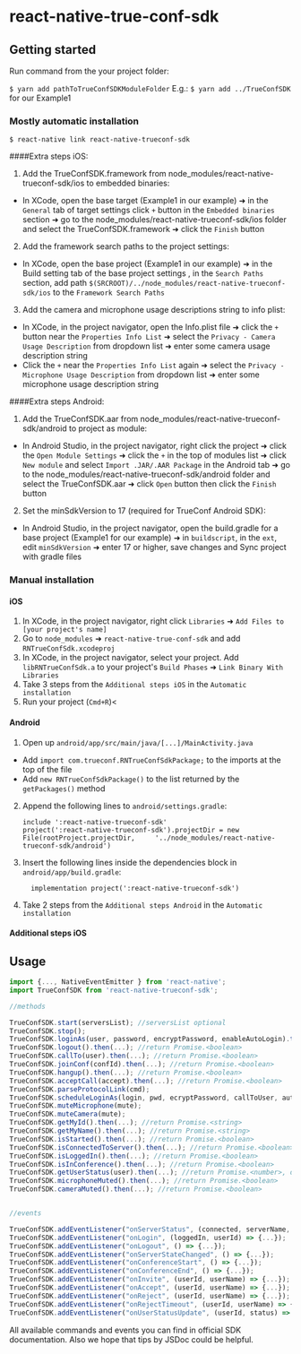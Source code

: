 
# react-native-true-conf-sdk

## Getting started

Run command from the your project folder:

`$ yarn add pathToTrueConfSDKModuleFolder`
E.g.: `$ yarn add ../TrueConfSDK` for our Example1

### Mostly automatic installation

`$ react-native link react-native-trueconf-sdk`

####Extra steps iOS:
1. Add the TrueConfSDK.framework from node_modules/react-native-trueconf-sdk/ios to embedded binaries: 
  - In XCode, open the base target (Example1 in our example) ➜ in the `General` tab of target settings click `+` button in the `Embedded binaries` section ➜ go to the node_modules/react-native-trueconf-sdk/ios folder and select the TrueConfSDK.framework ➜ click the `Finish` button
2. Add the framework search paths to the project settings:
  - In XCode, open the base project (Example1 in our example) ➜ in the Build setting tab of the base project settings , in the `Search Paths` section, add path `$(SRCROOT)/../node_modules/react-native-trueconf-sdk/ios` to the  `Framework Search Paths`
3. Add the camera and microphone usage descriptions string to info plist:
  - In XCode, in the project navigator, open the Info.plist file ➜ click the `+` button near the `Properties Info List` ➜ select the `Privacy - Camera Usage Description` from dropdown list ➜ enter some camera usage description string
  - Click the `+` near the `Properties Info List` again ➜ select the `Privacy - Microphone Usage Description` from dropdown list ➜ enter some microphone usage description string
	
####Extra steps Android:
1. Add the TrueConfSDK.aar from node_modules/react-native-trueconf-sdk/android to project as module: 
  - In Android Studio, in the project navigator, right click the project ➜ click the `Open Module Settings` ➜ click the `+` in the top of modules list ➜ click `New module` and select `Import .JAR/.AAR Package` in the Android tab ➜ go to the node_modules/react-native-trueconf-sdk/android folder and select the TrueConfSDK.aar ➜ click `Open` button then click the `Finish` button
2. Set the minSdkVersion to 17 (required for TrueConf Android SDK):
  - In Android Studio, in the project navigator, open the build.gradle for a base project (Example1 for our example) ➜ in `buildscript`, in the `ext`, edit `minSdkVersion` ➜ enter 17 or higher, save changes and Sync project with gradle files


### Manual installation


#### iOS

1. In XCode, in the project navigator, right click `Libraries` ➜ `Add Files to [your project's name]`
2. Go to `node_modules` ➜ `react-native-true-conf-sdk` and add `RNTrueConfSdk.xcodeproj`
3. In XCode, in the project navigator, select your project. Add `libRNTrueConfSdk.a` to your project's `Build Phases` ➜ `Link Binary With Libraries`
4. Take 3 steps from the `Additional steps iOS` in the `Automatic installation`
5. Run your project (`Cmd+R`)<

#### Android

1. Open up `android/app/src/main/java/[...]/MainActivity.java`
  - Add `import com.trueconf.RNTrueConfSdkPackage;` to the imports at the top of the file
  - Add `new RNTrueConfSdkPackage()` to the list returned by the `getPackages()` method
2. Append the following lines to `android/settings.gradle`:
  	```
  	include ':react-native-trueconf-sdk'
  	project(':react-native-trueconf-sdk').projectDir = new File(rootProject.projectDir, 	'../node_modules/react-native-trueconf-sdk/android')
  	```
3. Insert the following lines inside the dependencies block in `android/app/build.gradle`:
  	```
      implementation project(':react-native-trueconf-sdk')
  	```
4. Take 2 steps from the `Additional steps Android` in the `Automatic installation`

#### Additional steps iOS


## Usage
```javascript
import {..., NativeEventEmitter } from 'react-native';
import TrueConfSDK from 'react-native-trueconf-sdk';

//methods

TrueConfSDK.start(serversList); //serversList optional
TrueConfSDK.stop();
TrueConfSDK.loginAs(user, password, encryptPassword, enableAutoLogin).then(...); //return Promise.<boolean>
TrueConfSDK.logout().then(...); //return Promise.<boolean>
TrueConfSDK.callTo(user).then(...); //return Promise.<boolean>
TrueConfSDK.joinConf(confId).then(...); //return Promise.<boolean>
TrueConfSDK.hangup().then(...); //return Promise.<boolean>
TrueConfSDK.acceptCall(accept).then(...); //return Promise.<boolean>
TrueConfSDK.parseProtocolLink(cmd);
TrueConfSDK.scheduleLoginAs(login, pwd, ecryptPassword, callToUser, autoClose, loginTemp, loginForce, domain, serversList, isPublic);
TrueConfSDK.muteMicrophone(mute);
TrueConfSDK.muteCamera(mute);
TrueConfSDK.getMyId().then(...); //return Promise.<string>
TrueConfSDK.getMyName().then(...); //return Promise.<string>
TrueConfSDK.isStarted().then(...); //return Promise.<boolean>
TrueConfSDK.isConnectedToServer().then(...); //return Promise.<boolean>
TrueConfSDK.isLoggedIn().then(...); //return Promise.<boolean>
TrueConfSDK.isInConference().then(...); //return Promise.<boolean>
TrueConfSDK.getUserStatus(user).then(...); //return Promise.<number>, descriptions of statuses are in SDK documentation
TrueConfSDK.microphoneMuted().then(...); //return Promise.<boolean>
TrueConfSDK.cameraMuted().then(...); //return Promise.<boolean>


//events

TrueConfSDK.addEventListener("onServerStatus", (connected, serverName, serverPort) => {...});
TrueConfSDK.addEventListener("onLogin", (loggedIn, userId) => {...});
TrueConfSDK.addEventListener("onLogout", () => {...});
TrueConfSDK.addEventListener("onServerStateChanged", () => {...});
TrueConfSDK.addEventListener("onConferenceStart", () => {...});
TrueConfSDK.addEventListener("onConferenceEnd", () => {...});
TrueConfSDK.addEventListener("onInvite", (userId, userName) => {...});
TrueConfSDK.addEventListener("onAccept", (userId, userName) => {...});
TrueConfSDK.addEventListener("onReject", (userId, userName) => {...});
TrueConfSDK.addEventListener("onRejectTimeout", (userId, userName) => {...});
TrueConfSDK.addEventListener("onUserStatusUpdate", (userId, status) => {...});
```
All available commands and events you can find in official SDK documentation. Also we hope that tips by JSDoc could be helpful.
  
